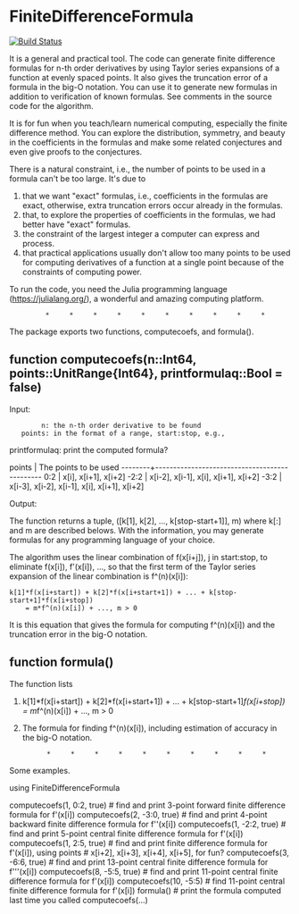 # FiniteDifferenceFormula

[![Build Status](https://github.com/Winux2k/FiniteDifferenceFormula.jl.git/actions/workflows/CI.yml/badge.svg?branch=main)](https://github.com/Winux2k/FiniteDifferenceFormula.jl.git/actions/workflows/CI.yml?query=branch%3Amain)

It is a general and practical tool. The code can generate finite difference formulas for
n-th order derivatives by using Taylor series expansions of a function at evenly spaced
points. It also gives the truncation error of a formula in the big-O notation. You can
use it to generate new formulas in addition to verification of known formulas. See
comments in the source code for the algorithm.

It is for fun when you teach/learn numerical computing, especially the finite difference
method. You can explore the distribution, symmetry, and beauty in the coefficients in the
formulas and make some related conjectures and even give proofs to the conjectures.

There is a natural constraint, i.e., the number of points to be used in a formula can't
be too large. It's due to

1) that we want "exact" formulas, i.e., coefficients in the formulas are exact, otherwise,
   extra truncation errors occur already in the formulas.
2) that, to explore the properties of coefficients in the formulas, we had better have
   "exact" formulas.
3) the constraint of the largest integer a computer can express and process.
4) that practical applications usually don't allow too many points to be used for
   computing derivatives of a function at a single point because of the constraints of
   computing power.

To run the code, you need the Julia programming language (https://julialang.org/), a
wonderful and amazing computing platform.

             *     *     *     *     *     *     *     *     *     *

The package exports two functions, computecoefs, and formula().

function computecoefs(n::Int64, points::UnitRange{Int64}, printformulaq::Bool = false)
--------------------------------------------------------------------------------------
Input:

            n: the n-th order derivative to be found
       points: in the format of a range, start:stop, e.g.,
printformulaq: print the computed formula?

   points  |  The points to be used
   --------+----------------------------------------------
    0:2    |  x[i], x[i+1], x[i+2]
   -2:2    |  x[i-2], x[i-1], x[i], x[i+1], x[i+2]
   -3:2    |  x[i-3], x[i-2], x[i-1], x[i], x[i+1], x[i+2]

Output:

The function returns a tuple, ([k[1], k[2], ..., k[stop-start+1]], m) where k[:] and m
are described belows. With the information, you may generate formulas for any
programming language of your choice.

The algorithm uses the linear combination of f(x[i+j]), j in start:stop, to eliminate
f(x[i]), f'(x[i]), ..., so that the first term of the Taylor series expansion of the
linear combination is f^(n)(x[i]):

    k[1]*f(x[i+start]) + k[2]*f(x[i+start+1]) + ... + k[stop-start+1]*f(x[i+stop])
        = m*f^(n)(x[i]) + ..., m > 0

It is this equation that gives the formula for computing f^(n)(x[i]) and the truncation
error in the big-O notation.

function formula()
------------------
The function lists

1) k[1]*f(x[i+start]) + k[2]*f(x[i+start+1]) + ... + k[stop-start+1]*f(x[i+stop])
       = m*f^(n)(x[i]) + ..., m > 0

2) The formula for finding f^(n)(x[i]), including estimation of accuracy in the big-O
   notation.

             *     *     *     *     *     *     *     *     *     *
Some examples.

using FiniteDifferenceFormula

computecoefs(1, 0:2, true)   # find and print 3-point forward finite difference formula for f'(x[i])
computecoefs(2, -3:0, true)  # find and print 4-point backward finite difference formula for f''(x[i])
computecoefs(1, -2:2, true)  # find and print 5-point central finite difference formula for f'(x[i])
computecoefs(1, 2:5, true)   # find and print finite difference formula for f'(x[i]), using points
                             # x[i+2], x[i+3], x[i+4], x[i+5], for fun?
computecoefs(3, -6:6, true)  # find and print 13-point central finite difference formula for f'''(x[i])
computecoefs(8, -5:5, true)  # find and print 11-point central finite difference formula for f'(x[i])
computecoefs(10, -5:5)       # find 11-point central finite difference formula for f'(x[i])
formula()                    # print the formula computed last time you called computecoefs(...)
